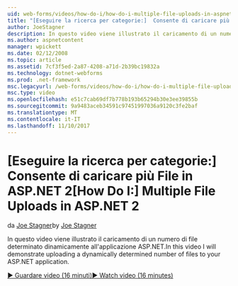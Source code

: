 ```yaml
---
uid: web-forms/videos/how-do-i/how-do-i-multiple-file-uploads-in-aspnet-2
title: "[Eseguire la ricerca per categorie:]  Consente di caricare più File in ASP.NET 2 | Documenti Microsoft"
author: JoeStagner
description: In questo video viene illustrato il caricamento di un numero di file determinato dinamicamente all'applicazione ASP.NET.
ms.author: aspnetcontent
manager: wpickett
ms.date: 02/12/2008
ms.topic: article
ms.assetid: 7cf3f5ed-2a87-4208-a71d-2b39bc19832a
ms.technology: dotnet-webforms
ms.prod: .net-framework
msc.legacyurl: /web-forms/videos/how-do-i/how-do-i-multiple-file-uploads-in-aspnet-2
msc.type: video
ms.openlocfilehash: e51c7cab69df7b778b193b65294b30e3ee39855b
ms.sourcegitcommit: 9a9483aceb34591c97451997036a9120c3fe2baf
ms.translationtype: MT
ms.contentlocale: it-IT
ms.lasthandoff: 11/10/2017
---
```

<a name="how-do-i--multiple-file-uploads-in-aspnet-2"></a><span data-ttu-id="52939-103">[Eseguire la ricerca per categorie:]  Consente di caricare più File in ASP.NET 2</span><span class="sxs-lookup"><span data-stu-id="52939-103">[How Do I:]  Multiple File Uploads in ASP.NET 2</span></span>
====================
<span data-ttu-id="52939-104">da [Joe Stagner](https://github.com/JoeStagner)</span><span class="sxs-lookup"><span data-stu-id="52939-104">by [Joe Stagner](https://github.com/JoeStagner)</span></span>

<span data-ttu-id="52939-105">In questo video viene illustrato il caricamento di un numero di file determinato dinamicamente all'applicazione ASP.NET.</span><span class="sxs-lookup"><span data-stu-id="52939-105">In this video I will demonstrate uploading a dynamically determined number of files to your ASP.NET application.</span></span>

[<span data-ttu-id="52939-106">&#9654; Guardare video (16 minuti)</span><span class="sxs-lookup"><span data-stu-id="52939-106">&#9654; Watch video (16 minutes)</span></span>](https://channel9.msdn.com/Blogs/ASP-NET-Site-Videos/how-do-i-multiple-file-uploads-in-aspnet-2)
